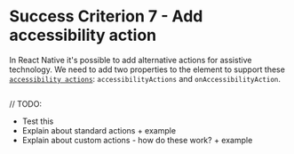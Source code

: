 # Success Criterion 7 - Add accessibility action

In React Native it's possible to add alternative actions for assistive technology. We need to add two properties to the element to support these [`accessibility actions`](https://reactnative.dev/docs/accessibility#accessibility-actions): `accessibilityActions` and `onAccessibilityAction`.

```jsx
```


// TODO:
- Test this
- Explain about standard actions + example
- Explain about custom actions - how do these work? + example
